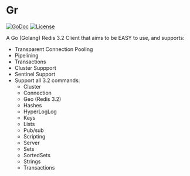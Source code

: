 Gr
========

[![GoDoc](http://godoc.org/github.com/xzip/gr?status.png)](http://godoc.org/github.com/xzip/gr)
[![License](https://img.shields.io/badge/license-MIT-lightgrey.svg?style=flat)](https://github.com/xzip/gr)

A Go (Golang) Redis 3.2 Client that aims to be EASY to use, and supports:
- Transparent Connection Pooling
- Pipelining
- Transactions
- Cluster Suppport
- Sentinel Support
- Support all 3.2 commands:
  - Cluster
  - Connection
  - Geo (Redis 3.2)
  - Hashes
  - HyperLogLog
  - Keys
  - Lists
  - Pub/sub
  - Scripting
  - Server
  - Sets
  - SortedSets
  - Strings
  - Transactions
